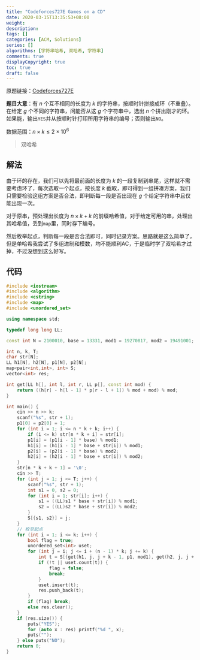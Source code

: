 ```yaml
---
title: "Codeforces727E Games on a CD"
date: 2020-03-15T13:35:53+08:00
weight: 
description:
tags: []
categories: [ACM, Solutions]
series: []
algorithms: [字符串哈希, 双哈希, 字符串]
comments: true
displayCopyright: true
toc: true
draft: false
---
```


原题链接：[Codeforces727E](https://codeforces.com/contest/727/problem/E)

**题目大意**：有 $n$ 个互不相同的长度为 $k$ 的字符串，按顺时针拼接成环（不重叠）。在给定 $g$ 个不同的字符串，问能否从这 $g$ 个字符串中，选出 $n$ 个拼出刚才的环。如果能，输出`YES`并从按顺时针打印所用字符串的编号；否则输出`NO`。

数据范围：$n \times k \le 2 \times 10^6$

<!--more-->

> 双哈希

## 解法

由于环的存在，我们可以先将最前面的长度为 $k$ 的一段复制到串尾，这样就不需要考虑环了，每次选取一个起点，按长度 $k$ 截取，即可得到一组拼凑方案，我们只需要检验这组方案是否合法，即判断每一段是否出现在 $g$ 个给定字符串中且仅能出现一次。

对于原串，预处理出长度为 $n \times k + k$ 的前缀哈希值，对于给定可用的串，处理出其哈希值，丢到`map`里，同时存下编号。

然后枚举起点，判断每一段是否合法即可，同时记录方案。思路就是这么简单了，但是单哈希我尝试了多组进制和模数，均不能顺利AC，于是临时学了双哈希才过掉，不过没想到这么好写。

## 代码

```cpp
#include <iostream>
#include <algorithm>
#include <cstring>
#include <map>
#include <unordered_set>

using namespace std;

typedef long long LL;

const int N = 2100010, base = 13331, mod1 = 19270817, mod2 = 19491001;

int n, k, T;
char str[N];
LL h1[N], h2[N], p1[N], p2[N];
map<pair<int,int>, int> S;
vector<int> res;

int get(LL h[], int l, int r, LL p[], const int mod) {
    return ((h[r] - h[l - 1] * p[r - l + 1]) % mod + mod) % mod;
}

int main() {
    cin >> n >> k;
    scanf("%s", str + 1);
    p1[0] = p2[0] = 1;
    for (int i = 1; i <= n * k + k; i++) {
        if (i <= k) str[n * k + i] = str[i];
        p1[i] = (p1[i - 1] * base) % mod1;
        h1[i] = (h1[i - 1] * base + str[i]) % mod1;
        p2[i] = (p2[i - 1] * base) % mod2;
        h2[i] = (h2[i - 1] * base + str[i]) % mod2;
    }
    str[n * k + k + 1] = '\0';
    cin >> T;
    for (int j = 1; j <= T; j++) {
        scanf("%s", str + 1);
        int s1 = 0, s2 = 0;
        for (int i = 1; str[i]; i++) {
            s1 = ((LL)s1 * base + str[i]) % mod1;
            s2 = ((LL)s2 * base + str[i]) % mod2;
        }
        S[{s1, s2}] = j;
    }
    // 枚举起点
    for (int i = 1; i <= k; i++) {
        bool flag = true;
        unordered_set<int> uset;
        for (int j = i; j <= i + (n - 1) * k; j += k) {
            int t = S[{get(h1, j, j + k - 1, p1, mod1), get(h2, j, j + k - 1, p2, mod2)}];
            if (!t || uset.count(t)) {
                flag = false;
                break;
            }
            uset.insert(t);
            res.push_back(t);
        }
        if (flag) break;
        else res.clear();
    }
    if (res.size()) {
        puts("YES");
        for (auto x : res) printf("%d ", x);
        puts("");
    } else puts("NO");
    return 0;
}
```

